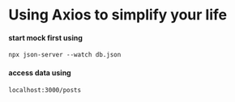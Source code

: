 # Using Axios to simplify your life

#### start mock first using
`npx json-server --watch db.json`

#### access data using
`localhost:3000/posts`
